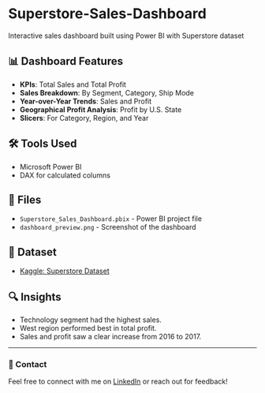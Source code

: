 # Superstore-Sales-Dashboard
Interactive sales dashboard built using Power BI with Superstore dataset

## 📊 Dashboard Features

- **KPIs**: Total Sales and Total Profit
- **Sales Breakdown**: By Segment, Category, Ship Mode
- **Year-over-Year Trends**: Sales and Profit
- **Geographical Profit Analysis**: Profit by U.S. State
- **Slicers**: For Category, Region, and Year

## 🛠 Tools Used

- Microsoft Power BI
- DAX for calculated columns

## 📁 Files

- `Superstore_Sales_Dashboard.pbix` - Power BI project file
- `dashboard_preview.png` - Screenshot of the dashboard

## 📌 Dataset

- [Kaggle: Superstore Dataset](https://www.kaggle.com/datasets/vivek468/superstore-dataset-final)

## 🔍 Insights

- Technology segment had the highest sales.
- West region performed best in total profit.
- Sales and profit saw a clear increase from 2016 to 2017.

---

### 📧 Contact

Feel free to connect with me on [LinkedIn](https://www.linkedin.com) or reach out for feedback!
